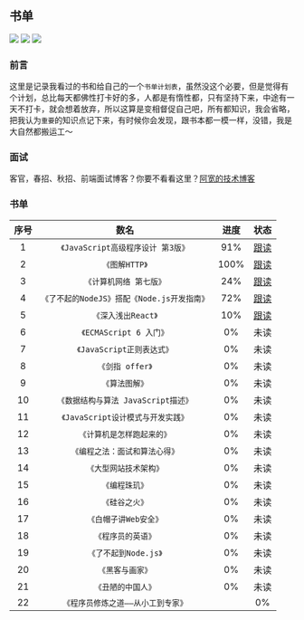 ## 书单

![](https://img.shields.io/badge/MarkDown-md-brightgreen.svg)
![](https://img.shields.io/badge/Author-PDK-blue.svg)
![](https://img.shields.io/badge/Language-CN-red.svg)

### 前言

这里是记录我看过的书和给自己的一个`书单计划表`，虽然没这个必要，但是觉得有个计划，总比每天都佛性打卡好的多，人都是有惰性都，只有坚持下来，中途有一天不打卡，就会想着放弃，所以这算是变相督促自己吧，所有都知识，我会省略，把我认为`重要`的知识点记下来，有时候你会发现，跟书本都一模一样，没错，我是大自然都搬运工～

### 面试

客官，春招、秋招、前端面试博客？你要不看看这里？[阿宽的技术博客](https://github.com/PDKSophia/blog.io)

### 书单

| 序号 |                    数名                     | 进度 |                                                              状态                                                               |
| :--: | :-----------------------------------------: | :--: | :-----------------------------------------------------------------------------------------------------------------------------: |
|  1   |     `《JavaScript高级程序设计 第3版》`      | 91%  | [跟读](https://github.com/PDKSophia/read-booklist/tree/master/JavaScript%E9%AB%98%E7%BA%A7%E7%BC%96%E7%A8%8B%E8%AE%BE%E8%AE%A1) |
|  2   |               `《图解HTTP》`                | 100% |                             [跟读](https://github.com/PDKSophia/read-booklist/blob/master/图解HTTP)                             |
|  3   |           `《计算机网络 第七版》`           | 24%  |          [跟读](https://github.com/PDKSophia/read-booklist/tree/master/%E8%AE%A1%E7%AE%97%E6%9C%BA%E7%BD%91%E7%BB%9C)           |
|  4   | `《了不起的NodeJS》搭配《Node.js开发指南》` | 72%  |        [跟读](https://github.com/PDKSophia/read-booklist/tree/master/Node%E5%85%A5%E9%97%A8%E5%8F%8A%E5%AE%9E%E8%B7%B5)         |
|  5   |             `《深入浅出React》`             | 10%  |            [跟读](https://github.com/PDKSophia/read-booklist/tree/master/%E6%B7%B1%E5%85%A5%E6%B5%85%E5%87%BAReact)             |
|  6   |           `《ECMAScript 6 入门》`           |  0%  |                                                              未读                                                               |
|  7   |         `《JavaScript正则表达式》`          |  0%  |                                                              未读                                                               |
|  8   |              `《剑指 offer》`               |  0%  |                                                              未读                                                               |
|  9   |               `《算法图解》`                |  0%  |                                                              未读                                                               |
|  10  |     `《数据结构与算法 JavaScript描述》`     |  0%  |                                                              未读                                                               |
|  11  |     `《JavaScript设计模式与开发实践》`      |  0%  |                                                              未读                                                               |
|  12  |         `《计算机是怎样跑起来的》`          |  0%  |                                                              未读                                                               |
|  13  |       `《编程之法：面试和算法心得》`        |  0%  |                                                              未读                                                               |
|  14  |           `《大型网站技术架构》`            |  0%  |                                                              未读                                                               |
|  15  |               `《编程珠玑》`                |  0%  |                                                              未读                                                               |
|  16  |               `《硅谷之火》`                |  0%  |                                                              未读                                                               |
|  17  |            `《白帽子讲Web安全》`            |  0%  |                                                              未读                                                               |
|  18  |             `《程序员的英语》`              |  0%  |                                                              未读                                                               |
|  19  |            `《了不起到Node.js》`            |  0%  |                                                              未读                                                               |
|  20  |              `《黑客与画家》`               |  0%  |                                                              未读                                                               |
|  21  |             `《丑陋的中国人》`              |  0%  |                                                              未读                                                               |
|  22  |     `《程序员修炼之道——从小工到专家》`      |      |                                                               0%                                                                | 未读 |

<!-- <img src='https://github.com/PDKSophia/blog.io/raw/master/image/agree.jpeg' width=250 height=250> -->
